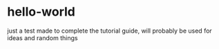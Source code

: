 # hello-world
just a test made to complete the tutorial guide, will probably be used for ideas and random things
